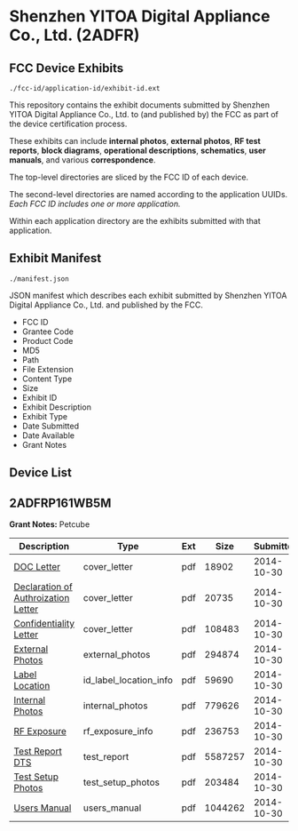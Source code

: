 # Shenzhen YITOA Digital Appliance Co., Ltd. (2ADFR)
## FCC Device Exhibits

```
./fcc-id/application-id/exhibit-id.ext
```

This repository contains the exhibit documents submitted by Shenzhen YITOA Digital Appliance Co., Ltd. to (and published by) the FCC as part of the device certification process.

These exhibits can include **internal photos**, **external photos**, **RF test reports**, **block diagrams**, **operational descriptions**, **schematics**, **user manuals**, and various **correspondence**.

The top-level directories are sliced by the FCC ID of each device.

The second-level directories are named according to the application UUIDs. *Each FCC ID includes one or more application.*

Within each application directory are the exhibits submitted with that application. 

## Exhibit Manifest

```
./manifest.json
```

JSON manifest which describes each exhibit submitted by Shenzhen YITOA Digital Appliance Co., Ltd. and published by the FCC.

- FCC ID
- Grantee Code
- Product Code
- MD5
- Path
- File Extension
- Content Type
- Size
- Exhibit ID
- Exhibit Description
- Exhibit Type
- Date Submitted
- Date Available
- Grant Notes

## Device List
## 2ADFRP161WB5M
**Grant Notes:** Petcube

| Description | Type | Ext | Size | Submitted | Available |
| ----------- | ---- | --- | ---- | --------- | --------- |
| [DOC Letter](2ADFRP161WB5M/b5aafe836d2615bbc834f9740fec48ca/2431855.pdf) | cover_letter | pdf | 18902 | 2014-10-30 | 2014-10-30 |
| [Declaration of Authroization Letter](2ADFRP161WB5M/b5aafe836d2615bbc834f9740fec48ca/2431856.pdf) | cover_letter | pdf | 20735 | 2014-10-30 | 2014-10-30 |
| [Confidentiality Letter](2ADFRP161WB5M/b5aafe836d2615bbc834f9740fec48ca/2431860.pdf) | cover_letter | pdf | 108483 | 2014-10-30 | 2014-10-30 |
| [External Photos](2ADFRP161WB5M/b5aafe836d2615bbc834f9740fec48ca/2431857.pdf) | external_photos | pdf | 294874 | 2014-10-30 | 2014-10-30 |
| [Label Location](2ADFRP161WB5M/b5aafe836d2615bbc834f9740fec48ca/2431859.pdf) | id_label_location_info | pdf | 59690 | 2014-10-30 | 2014-10-30 |
| [Internal Photos](2ADFRP161WB5M/b5aafe836d2615bbc834f9740fec48ca/2431858.pdf) | internal_photos | pdf | 779626 | 2014-10-30 | 2014-10-30 |
| [RF Exposure](2ADFRP161WB5M/b5aafe836d2615bbc834f9740fec48ca/2431864.pdf) | rf_exposure_info | pdf | 236753 | 2014-10-30 | 2014-10-30 |
| [Test Report DTS](2ADFRP161WB5M/b5aafe836d2615bbc834f9740fec48ca/2431863.pdf) | test_report | pdf | 5587257 | 2014-10-30 | 2014-10-30 |
| [Test Setup Photos](2ADFRP161WB5M/b5aafe836d2615bbc834f9740fec48ca/2431861.pdf) | test_setup_photos | pdf | 203484 | 2014-10-30 | 2014-10-30 |
| [Users Manual](2ADFRP161WB5M/b5aafe836d2615bbc834f9740fec48ca/2431862.pdf) | users_manual | pdf | 1044262 | 2014-10-30 | 2014-10-30 |
